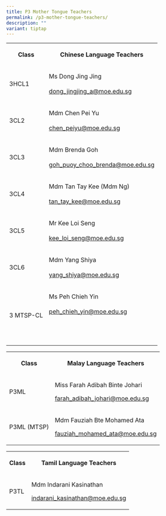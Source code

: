 ```yaml
---
title: P3 Mother Tongue Teachers
permalink: /p3-mother-tongue-teachers/
description: ""
variant: tiptap
---
```

<table><tbody><tr><th rowspan="1" colspan="1"><p><strong>Class</strong></p></th><th rowspan="1" colspan="1"><p><strong>Chinese Language Teachers</strong></p></th></tr><tr><td rowspan="1" colspan="1"><p>3HCL1</p></td><td rowspan="1" colspan="1"><p>Ms Dong Jing Jing <br><br><a href="mailto:dong_jingjing@moe.edu.sg" rel="noopener noreferrer nofollow" target="_blank">dong_jingjing_a@moe.edu.sg</a></p></td></tr><tr><td rowspan="1" colspan="1"><p>3CL2</p></td><td rowspan="1" colspan="1"><p>Mdm Chen Pei Yu<br><br><a href="mailto:chen_peiyu@moe.edu.sg" rel="noopener noreferrer nofollow" target="_blank">chen_peiyu@moe.edu.sg</a></p></td></tr><tr><td rowspan="1" colspan="1"><p>3CL3</p></td><td rowspan="1" colspan="1"><p>Mdm Brenda Goh <br><br><a href="mailto:goh_puoy_choo_brenda@moe.edu.sg" rel="noopener noreferrer nofollow" target="_blank">goh_puoy_choo_brenda@moe.edu.sg</a></p></td></tr><tr><td rowspan="1" colspan="1"><p>3CL4</p></td><td rowspan="1" colspan="1"><p>Mdm Tan Tay Kee (Mdm Ng)<br><br><a href="mailto:tan_tay_kee@moe.edu.sg" rel="noopener noreferrer nofollow" target="_blank">tan_tay_kee@moe.edu.sg</a></p></td></tr><tr><td rowspan="1" colspan="1"><p>3CL5</p></td><td rowspan="1" colspan="1"><p>Mr Kee Loi Seng<br><br><a href="mailto:kee_loi_seng@moe.edu.sg" rel="noopener noreferrer nofollow" target="_blank">kee_loi_seng@moe.edu.sg</a></p></td></tr><tr><td rowspan="1" colspan="1"><p>3CL6</p></td><td rowspan="1" colspan="1"><p>Mdm Yang Shiya<br><br><a href="mailto:yang_shiya@moe.edu.sg" rel="noopener noreferrer nofollow" target="_blank">yang_shiya@moe.edu.sg</a></p></td></tr><tr><td rowspan="1" colspan="1"><p>3 MTSP-CL</p></td><td rowspan="1" colspan="1"><p>Ms Peh Chieh Yin<br><br><a href="mailto:peh_chieh_yin@moe.edu.sg" rel="noopener noreferrer nofollow" target="_blank">peh_chieh_yin@moe.edu.sg </a><br><br><br><br></p></td></tr></tbody></table><table><tbody><tr><th rowspan="1" colspan="1"><p><strong>Class</strong></p></th><th rowspan="1" colspan="1"><p><strong>Malay Language Teachers</strong></p></th></tr><tr><td rowspan="1" colspan="1"><p>P3ML</p></td><td rowspan="1" colspan="1"><p>Miss Farah Adibah Binte Johari</p><p></p><p><a href="farah_adibah_johari@moe.edu.sg" rel="noopener noreferrer nofollow" target="_blank">farah_adibah_johari@moe.edu.sg</a></p></td></tr><tr><td rowspan="1" colspan="1"><p>P3ML (MTSP)</p></td><td rowspan="1" colspan="1"><p>Mdm Fauziah Bte Mohamed Ata<br></p><p><a href="fauziah_mohamed_ata@moe.edu.sg" rel="noopener noreferrer nofollow" target="_blank">fauziah_mohamed_ata@moe.edu.sg</a></p></td></tr></tbody></table><table><tbody><tr><th rowspan="1" colspan="1"><p>Class</p></th><th rowspan="1" colspan="1"><p>Tamil Language Teachers</p></th></tr><tr><td rowspan="1" colspan="1"><p>P3TL</p></td><td rowspan="1" colspan="1"><p>Mdm Indarani Kasinathan</p><p></p><p><a href="mailto:indarani_kasinathan@moe.edu.sg" rel="noopener noreferrer nofollow" target="_blank">indarani_kasinathan@moe.edu.sg</a></p></td></tr></tbody></table><p></p>